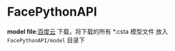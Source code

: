 # FacePythonAPI

**model file**:[百度云](https://pan.baidu.com/s/1BT_PDOBZZfzCl1WNLv49Mw?pwd=8ecf)
下载，将下载的所有 *.csta 模型文件 放入 `FacePythonAPI/model` 目录下